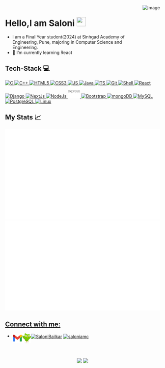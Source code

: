 <img align="right" height="220px" src="https://appservice.azureedge.net/images/linux-landing-page/v3/node.svg" alt="image" />

<p align="left">


# **Hello,I am Saloni** <img src="https://raw.githubusercontent.com/MartinHeinz/MartinHeinz/master/wave.gif" height="30px" width="30px">

- I am a Final Year student(2024) at Sinhgad Academy of Engineering, Pune, majoring in Computer Science and Engineering.
- 🌱 I’m currently learning React <br>


<!--📝  [![Linkedin Badge](https://img.shields.io/badge/-Linkedin-0e76a8?style=flat&labelColor=white&logo=linkedin&logoColor=0e76a8)](https://www.linkedin.com/in/saloni-bailkar-494700215/)
 <!-- 🌐 [My Website](https://.github.io/)-->





<!--<a style="padding:10px" href="https://www.quora.com/profile/ ">
  <img style="width:40px" src="resources/quora.png" alt="Quora profile" />
</a> -->

<!--💻<a target="_blank" href="https:///"> Check out my portfolio</a>-->

 <p>

## Tech-Stack :computer:
<!-- <p> 
 <!-- <img alt=" " src=" " />-->
<!--
 <img alt="C" src="https://img.shields.io/badge/C-00599C?style=for-the-badge&logo=c&logoColor=white" />
 <img alt="C++" src="https://img.shields.io/badge/C%2B%2B-EA4C89?style=for-the-badge&logo=c%2B%2B&logoColor=white" />
 <img alt="Javascript" src="https://img.shields.io/badge/JavaScript-323330?style=for-the-badge&logo=javascript&logoColor=F7DF1E" />
 <img alt="Java" src="https://img.shields.io/badge/-Java-43853d?style=flat-square&logo=Java&logoColor=white" />
 <img alt="Bootstrap" src="https://img.shields.io/badge/Bootstrap-0078D6?style=for-the-badge&logo=Bootstrap&logoColor=white" />

 <img alt="CSS3" src="https://img.shields.io/badge/CSS3-734F96?style=for-the-badge&logo=css3&logoColor=white" />
 <img alt="Python" src="https://img.shields.io/badge/Python-FFD43B?style=for-the-badge&logo=python&logoColor=blue" />
 <img alt="html5" src="https://img.shields.io/badge/HTML5-E34F26?style=for-the-badge&logo=html5&logoColor=white" />
 <img alt="Linux" src="https://img.shields.io/badge/Linux-FCC624?style=for-the-badge&logo=linux&logoColor=black" />
 <img alt="Windows" src="https://img.shields.io/badge/Windows-0078D6?style=for-the-badge&logo=windows&logoColor=white" />
 <img alt="git" src="https://img.shields.io/badge/Git-100000?style=for-the-badge&logo=github&logoColor=white" />
 <img alt="Sass" src="https://img.shields.io/badge/-Sass-CC6699?style=flat-square&logo=sass&logoColor=white" />
 <img alt="Nodejs" src="https://img.shields.io/badge/-Nodejs-43853d?style=flat-square&logo=Node.js&logoColor=white" />
 <img alt="React" src="https://img.shields.io/badge/-React-45b8d8?style=flat-square&logo=react&logoColor=white" />
 <img alt="MongoDB" src="https://img.shields.io/badge/-MongoDB-13aa52?style=flat-square&logo=mongodb&logoColor=white" />
 <img alt="TypeScript" src="https://img.shields.io/badge/-TypeScript-007ACC?style=flat-square&logo=typescript&logoColor=white" />
</p> -->

<p>
<a href="https://www.programiz.com/c-programming" target="_blank">  
<img src="https://cdn.jsdelivr.net/gh/devicons/devicon/icons/c/c-original.svg" alt="C" width="40" height="40"/>
</a>
 <a href="https://www.programiz.com/cpp-programming" target="_blank"> 
<img src="https://cdn.jsdelivr.net/gh/devicons/devicon/icons/cplusplus/cplusplus-original.svg" alt="C++" width="40" height="40"/> 
</a>
 <a href="https://html.com/" target="_blank">
<img src="https://cdn.jsdelivr.net/gh/devicons/devicon/icons/html5/html5-original.svg" alt="HTML5" width="40" height="40"/> 
</a>
<a href="https://developer.mozilla.org/en-US/docs/Web/CSS" target="_blank">
<img src="https://cdn.jsdelivr.net/gh/devicons/devicon/icons/css3/css3-original.svg" alt="CSS3" width="40" height="40"/> 
</a>
<a href="https://www.javascript.com/" target="_blank">
<img src="https://cdn.jsdelivr.net/gh/devicons/devicon/icons/javascript/javascript-original.svg" alt="JS" width="40" height="40"/> 
</a>
<a href="https://www.java.com/en/" target="_blank">
<img src="https://cdn.jsdelivr.net/gh/devicons/devicon/icons/java/java-original.svg" alt="Java" width="40" height="40"/> 
</a>
<a href="https://www.typescriptlang.org/" target="_blank">
<img src="https://cdn.jsdelivr.net/gh/devicons/devicon/icons/typescript/typescript-original.svg" alt="TS" width="40" height="40"/> 
</a>
 <a href="https://git-scm.com/" target="_blank">
<img src="https://git-scm.com/images/logos/downloads/Git-Icon-1788C.png" alt="Git" width="40" height="40"/> 
</a>
<a href="https://www.shellscript.sh/" target="_blank">
<img src="https://upload.wikimedia.org/wikipedia/commons/thumb/4/4b/Bash_Logo_Colored.svg/1200px-Bash_Logo_Colored.svg.png" alt="Shell" width="45" height="40"/>
</a> 
<a href="https://reactjs.org/" target="_blank">
<img src="https://cdn.jsdelivr.net/gh/devicons/devicon/icons/react/react-original.svg" alt="React" width="40" height="40"/> 
</a>
<a href="" target="_blank">
<img src="https://seeklogo.com/images/D/django-logo-4C5ECF7036-seeklogo.com.png" alt="Django" width="40" height="40"/> 
</a>
<a href="https://nextjs.org/" target="_blank">
<img src="https://res.cloudinary.com/dic1wkup2/image/upload/v1586716992/feature_img/nextjs-2_xbwleg.png" alt="NextJs" width="50" height="30"/> 
</a>
<a href="https://nodejs.org/en/" target="_blank">
<img src="https://www.logolynx.com/images/logolynx/c5/c509c38cb89bcf556b2051222663f398.png" alt="NodeJs" width="45" height="45"/>
</a> 
<a href="https://expressjs.com/" target="_blank">
<img src="https://raw.githubusercontent.com/devicons/devicon/master/icons/express/express-original-wordmark.svg" alt="ExpressJs" width="40" height="40"/> 
</a>
<a href="https://getbootstrap.com/" target="_blank">
<img src="https://cdn.jsdelivr.net/gh/devicons/devicon/icons/bootstrap/bootstrap-plain.svg" alt="Bootstrap" width="40" height="40"/> 
</a>
 <a href="https://www.mongodb.com/" target="_blank">
<img src="https://cdn.jsdelivr.net/gh/devicons/devicon/icons/mongodb/mongodb-original.svg" alt="mongoDB" width="40" height="40"/>
</a>
<a href="https://www.mysql.com/" target="_blank">
<img src="https://cdn.jsdelivr.net/gh/devicons/devicon/icons/mysql/mysql-original.svg" alt="MySQL" width="40" height="40"/>
</a>
<a href="https://www.postgresql.org/" target="_blank">
<img src="https://cdn.jsdelivr.net/gh/devicons/devicon/icons/postgresql/postgresql-original.svg" alt="PostgreSQL" width="40" height="40"/>
</a>
 <a href="https://www.linux.org/" target="_blank">
<img src="https://cdn.jsdelivr.net/gh/devicons/devicon/icons/linux/linux-original.svg" alt="Linux" width="40" height="40"/>
</a>
</p>


## My Stats :chart_with_upwards_trend:
<p align="center"> 
 <a href="https://github.com/saloniamc/github-stats">
<img src="https://github.com/saloniamc/github-stats/blob/master/generated/overview.svg#gh-light-mode-only" /> 
<br>
<img src="https://github.com/saloniamc/github-stats/blob/master/generated/languages.svg#gh-light-mode-only" />
</p>

<!---
<a href="https://github.com/Saloniamc/Online_Classroom_Web_App">
  <img align="left" src="https://github-readme-stats.anuraghazra1.vercel.app/api/pin/?username=Saloniamc&repo=Online_Classroom_Web_App&show_owner&title_color=e6005c" />
 </a>
<a href="https://github.com/Saloniamc/Daily-Newspaper-using-reactJS">
  <img align="center" src="https://github-readme-stats.vercel.app/api/pin/?username=Saloniamc&repo=Daily-Newspaper-using-reactJS&title_color=e6005c" />
 </a>
-->

## Connect with me: 
 - <a href="mailto:salonisb18.2@gmail.com"><img height="32" align="left" alt="Mail" src="img/gmail.png" /></a>
<a href="https://www.linkedin.com/in/saloni-bailkar-494700215" target="blank"><img align="center" src="https://raw.githubusercontent.com/rahuldkjain/github-profile-readme-generator/master/src/images/icons/Social/linked-in-alt.svg" alt="SaloniBailkar" height="30" width="40" /></a>
<a href="https://www.kaggle.com/salonisatappabailkar" target="blank"><img align="center" src="https://raw.githubusercontent.com/rahuldkjain/github-profile-readme-generator/master/src/images/icons/Social/kaggle.svg" alt="saloniamc" height="30" width="40" /></a>
<a href="https://www.duolingo.com/profile/_saloni_._?via=share_profile_link"><img height="32" align="left" alt="Mail" src="img/Duo.svg" /></a>

<br>
<br>


<!--
**saloniamc/saloniamc** is a ✨ _special_ ✨ repository because its `README.md` (this file) appears on your GitHub profile.-->


<p align="center"> 
 <img src="https://komarev.com/ghpvc/?username=Saloniamc&color=000000" />
 </a>
  <a href="https://github.com/Saloniamc?tab=repositories">
    <img src="https://badges.pufler.dev/repos/Saloniamc?style=flat-square&color=black&logo=github">
  </a>
</p>

<!--
<details>
<summary>⚡️ More about me</summary>
<br />

</details> -->
